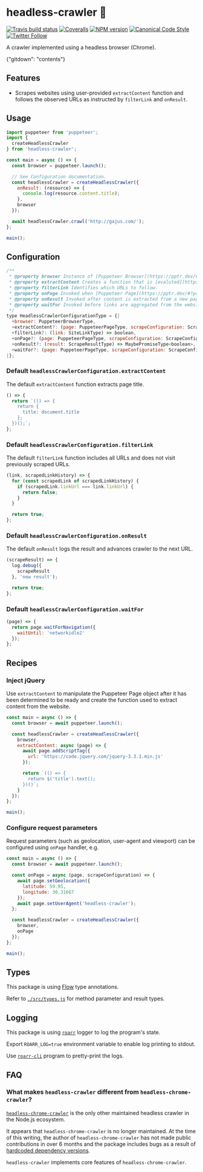 # headless-crawler 👻

[![Travis build status](http://img.shields.io/travis/gajus/headless-crawler/master.svg?style=flat-square)](https://travis-ci.org/gajus/headless-crawler)
[![Coveralls](https://img.shields.io/coveralls/gajus/headless-crawler.svg?style=flat-square)](https://coveralls.io/github/gajus/headless-crawler)
[![NPM version](http://img.shields.io/npm/v/headless-crawler.svg?style=flat-square)](https://www.npmjs.org/package/headless-crawler)
[![Canonical Code Style](https://img.shields.io/badge/code%20style-canonical-blue.svg?style=flat-square)](https://github.com/gajus/canonical)
[![Twitter Follow](https://img.shields.io/twitter/follow/kuizinas.svg?style=social&label=Follow)](https://twitter.com/kuizinas)

A crawler implemented using a headless browser (Chrome).

{"gitdown": "contents"}

## Features

* Scrapes websites using user-provided `extractContent` function and follows the observed URLs as instructed by `filterLink` and `onResult`.

## Usage

```js
import puppeteer from 'puppeteer';
import {
  createHeadlessCrawler
} from 'headless-crawler';

const main = async () => {
  const browser = puppeteer.launch();

  // See Configuration documentation.
  const headlessCrawler = createHeadlessCrawler({
    onResult: (resource) => {
      console.log(resource.content.title);
    },
    browser
  });

  await headlessCrawler.crawl('http://gajus.com/');
};

main();

```

## Configuration

```js
/**
 * @property browser Instance of [Puppeteer Browser](https://pptr.dev/#?product=Puppeteer&version=v1.11.0&show=api-class-browser).
 * @property extractContent Creates a function that is [evaluted](https://pptr.dev/#?product=Puppeteer&version=v1.11.0&show=api-pageevaluatepagefunction-args) in the context of the browser. The result of the evaluated function describes the contents of the website (see `ScrapeResultType#content` property).
 * @property filterLink Identifies which URLs to follow.
 * @property onPage Invoked when [Puppeteer Page](https://pptr.dev/#?product=Puppeteer&version=v1.11.0&show=api-class-page) instance is instantiated.
 * @property onResult Invoked after content is extracted from a new page. Must return a boolean value indicating whether the crawler should advance to the next URL.
 * @property waitFor Invoked before links are aggregated from the website and before `extractContent`.
 */
type HeadlessCrawlerConfigurationType = {|
  +browser: PuppeteerBrowserType,
  +extractContent?: (page: PuppeteerPageType, scrapeConfiguration: ScrapeConfigurationType) => MaybePromiseType<string>,
  +filterLink?: (link: SiteLinkType) => boolean,
  +onPage?: (page: PuppeteerPageType, scrapeConfiguration: ScrapeConfigurationType) => MaybePromiseType<void>,
  +onResult?: (result: ScrapeResultType) => MaybePromiseType<boolean>,
  +waitFor?: (page: PuppeteerPageType, scrapeConfiguration: ScrapeConfigurationType) => Promise<void>
|};

```

### Default `headlessCrawlerConfiguration.extractContent`

The default `extractContent` function extracts page title.

```js
() => {
  return `(() => {
    return {
      title: document.title
    };
  })();`;
};

```

### Default `headlessCrawlerConfiguration.filterLink`

The default `filterLink` function includes all URLs and does not visit previously scraped URLs.

```js
(link, scrapedLinkHistory) => {
  for (const scrapedLink of scrapedLinkHistory) {
    if (scrapedLink.linkUrl === link.linkUrl) {
      return false;
    }
  }

  return true;
};

```

### Default `headlessCrawlerConfiguration.onResult`

The default `onResult` logs the result and advances crawler to the next URL.

```js
(scrapeResult) => {
  log.debug({
    scrapeResult
  }, 'new result');

  return true;
};

```

### Default `headlessCrawlerConfiguration.waitFor`

```js
(page) => {
  return page.waitForNavigation({
    waitUntil: 'networkidle2'
  });
};

```

## Recipes

### Inject jQuery

Use `extractContent` to manipulate the Puppeteer Page object after it has been determined to be ready and create the function used to extract content from the website.

```js
const main = async () => {
  const browser = await puppeteer.launch();

  const headlessCrawler = createHeadlessCrawler({
    browser,
    extractContent: async (page) => {
      await page.addScriptTag({
        url: 'https://code.jquery.com/jquery-3.3.1.min.js'
      });

      return `(() => {
        return $('title').text();
      })()`;
    }
  });
};

main();

```

### Configure request parameters

Request parameters (such as geolocation, user-agent and viewport) can be configured using `onPage` handler, e.g.

```js
const main = async () => {
  const browser = await puppeteer.launch();

  const onPage = async (page, scrapeConfiguration) => {
    await page.setGeolocation({
      latitude: 59.95,
      longitude: 30.31667
    });
    await page.setUserAgent('headless-crawler');
  };

  const headlessCrawler = createHeadlessCrawler({
    browser,
    onPage
  });
};

main();

```

## Types

This package is using [Flow](https://flow.org/) type annotations.

Refer to [`./src/types.js`](./src/types.js) for method parameter and result types.

## Logging

This package is using [`roarr`](https://www.npmjs.com/package/roarr) logger to log the program's state.

Export `ROARR_LOG=true` environment variable to enable log printing to stdout.

Use [`roarr-cli`](https://github.com/gajus/roarr-cli) program to pretty-print the logs.

## FAQ

### What makes `headless-crawler` different from `headless-chrome-crawler`?

[`headless-chrome-crawler`](https://github.com/yujiosaka/headless-chrome-crawler) is the only other maintained headless crawler in the Node.js ecosystem.

It appears that `headless-chrome-crawler` is no longer maintained. At the time of this writing, the author of `headless-chrome-crawler` has not made public contributions in over 6 months and the package includes bugs as a result of [hardcoded dependency versions](https://github.com/yujiosaka/headless-chrome-crawler/blob/ad95c2c4b356c8fdc60d16f8b013cc9a043a9bc6/package.json#L28-L34).

`headless-crawler` implements core features of `headless-chrome-crawler`.
